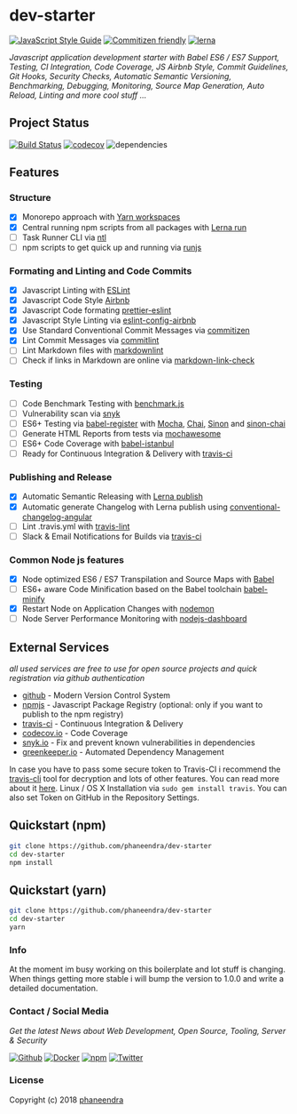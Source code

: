 # dev-starter

[![JavaScript Style Guide](https://img.shields.io/badge/code%20style-airbnb-blue.svg)](https://github.com/phaneendra/javascript-badges/) [![Commitizen friendly](https://img.shields.io/badge/commitizen-friendly-brightgreen.svg)](http://commitizen.github.io/cz-cli/) [![lerna](https://img.shields.io/badge/maintained%20with-lerna-cc00ff.svg)](https://lernajs.io/)

_Javascript application development starter with Babel ES6 / ES7 Support, Testing, CI Integration, Code Coverage, JS Airbnb Style, Commit Guidelines, Git Hooks, Security Checks, Automatic Semantic Versioning, Benchmarking, Debugging, Monitoring, Source Map Generation, Auto Reload, Linting and more cool stuff ..._

## Project Status

[![Build Status](https://travis-ci.org/phaneendra/dev-starter.svg?branch=master)](https://travis-ci.org/phaneendra/dev-starter) [![codecov](https://codecov.io/gh/phaneendra/dev-starter/branch/master/graph/badge.svg)](https://codecov.io/gh/phaneendra/dev-starter) ![dependencies](https://david-dm.org/phaneendra/dev-starter.svg)

## Features

### Structure
* [x] Monorepo approach with [Yarn workspaces](https://yarnpkg.com/en/docs/workspaces)
* [x] Central running npm scripts from all packages with [Lerna run](https://lernajs.io/)
* [ ] Task Runner CLI via [ntl](https://github.com/ruyadorno/ntl)
* [ ] npm scripts to get quick up and running via  [runjs](https://github.com/pawelgalazka/runjs#get-started)

### Formating and Linting and Code Commits
* [x] Javascript Linting with [ESLint](https://github.com/eslint/eslint)
* [x] Javascript Code Style [Airbnb](https://github.com/airbnb/javascript)
* [x] Javascript Code formating [prettier-eslint](https://github.com/prettier/prettier-eslint)
* [x] Javascript Style Linting via [eslint-config-airbnb](https://github.com/airbnb/javascript/tree/master/packages/eslint-config-airbnb)
* [x] Use Standard Conventional Commit Messages via [commitizen](https://github.com/commitizen/cz-cli)
* [x] Lint Commit Messages via [commitlint](http://marionebl.github.io/commitlint)
* [ ] Lint Markdown files with [markdownlint](https://github.com/DavidAnson/markdownlint)
* [ ] Check if links in Markdown are online via [markdown-link-check](https://github.com/tcort/markdown-link-check)

### Testing 
* [ ] Code Benchmark Testing with [benchmark.js](https://github.com/bestiejs/benchmark.js)
* [ ] Vulnerability scan via [snyk](https://github.com/Snyk/snyk)
* [ ] ES6+ Testing via [babel-register](https://github.com/babel/babel/tree/master/packages/babel-register) with [Mocha](https://github.com/mochajs/mocha), [Chai](https://github.com/chaijs/chai), [Sinon](https://github.com/sinonjs/sinon) and [sinon-chai](https://github.com/domenic/sinon-chai)
* [ ] Generate HTML Reports from tests via [mochawesome](https://github.com/adamgruber/mochawesome)
* [ ] ES6+ Code Coverage with [babel-istanbul](https://github.com/jmcriffey/babel-istanbul)
* [ ] Ready for Continuous Integration & Delivery with [travis-ci](https://travis-ci.org)

### Publishing and Release
* [x] Automatic Semantic Releasing with [Lerna publish](https://lernajs.io/)
* [x] Automatic generate Changelog with Lerna publish using [conventional-changelog-angular](https://github.com/conventional-changelog/conventional-changelog/tree/master/packages/conventional-changelog-angular)
* [ ] Lint .travis.yml with [travis-lint](https://github.com/pwmckenna/node-travis-lint)
* [ ] Slack & Email Notifications for Builds via [travis-ci](https://docs.travis-ci.com/user/notifications)

### Common Node js features
* [x] Node optimized ES6 / ES7 Transpilation and Source Maps with [Babel](https://github.com/babel/babel)
* [ ] ES6+ aware Code Minification based on the Babel toolchain [babel-minify](https://github.com/babel/minify)
* [x] Restart Node on Application Changes with [nodemon](https://github.com/remy/nodemon)
* [ ] Node Server Performance Monitoring with [nodejs-dashboard](https://github.com/FormidableLabs/nodejs-dashboard)

## External Services

_all used services are free to use for open source projects and quick registration via github authentication_

* [github](https://github.com/) - Modern Version Control System
* [npmjs](https://www.npmjs.com/) - Javascript Package Registry (optional: only if you want to publish to the npm registry)
* [travis-ci](https://travis-ci.org) - Continuous Integration & Delivery
* [codecov.io](https://codecov.io/) - Code Coverage
* [snyk.io](https://snyk.io) - Fix and prevent known vulnerabilities in dependencies
* [greenkeeper.io](https://greenkeeper.io) - Automated Dependency Management

In case you have to pass some secure token to Travis-CI i recommend the [travis-cli](https://github.com/travis-ci/travis.rb) tool for decryption and lots of other features. You can read more about it [here](https://docs.travis-ci.com/user/encryption-keys/). Linux / OS X Installation via `sudo gem install travis`. You can also set Token on GitHub in the Repository Settings.

## Quickstart (npm)

```bash
git clone https://github.com/phaneendra/dev-starter
cd dev-starter
npm install
```

## Quickstart (yarn)

```bash
git clone https://github.com/phaneendra/dev-starter
cd dev-starter
yarn
```

### Info

At the moment im busy working on this boilerplate and lot stuff is changing.  
When things getting more stable i will bump the version to 1.0.0 and write a detailed documentation.

### Contact / Social Media

_Get the latest News about Web Development, Open Source, Tooling, Server & Security_

[![Github](https://github.frapsoft.com/social/github.png)](https://github.com/phaneendra/)
[![Docker](https://github.frapsoft.com/social/docker.png)](https://hub.docker.com/u/phaneendra/)
[![npm](https://github.frapsoft.com/social/npm.png)](https://www.npmjs.com/~phaneendra)
[![Twitter](https://github.frapsoft.com/social/twitter.png)](https://twitter.com/phaneekr)

### License

Copyright (c) 2018 [phaneendra](https://github.com/phaneendra/)
